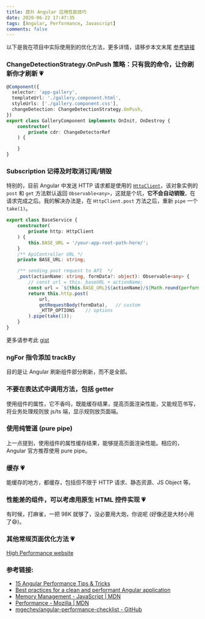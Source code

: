 ```yaml
---
title: 提升 Angular 应用性能技巧
date: 2020-06-22 17:47:35
tags: [Angular, Performance, Javascript]
comments: false
---
```


以下是我在项目中实际使用到的优化方法，更多详情，请移步本文末尾 [参考链接](#参考链接)

### ChangeDetectionStrategy.OnPush 策略：只有我的命令，让你刷新你才刷新 💗

``` Typescript
@Component({
  selector: 'app-gallery',
  templateUrl: './gallery.component.html',
  styleUrls: ['./gallery.component.css'],
  changeDetection: ChangeDetectionStrategy.OnPush,
})
export class GalleryComponent implements OnInit, OnDestroy {  
    constructor(
        private cdr: ChangeDetectorRef
    ) {

    }
}
```

### Subscription 记得及时取消订阅/销毁

特别的，目前 Angular 中发送 HTTP 请求都是使用的 [`HttpClient`](https://angular.cn/api/common/http/HttpClient)，该对象实例的 `post` 和 `get` 方法默认返回 `Observable<any>`，这就是个坑，**它不会自动销毁**，在请求完成之后。我的解决办法是，在 `HttpClient.post` 方法之后，重新 `pipe` 一个 `take(1)`。

``` Typescript
export class BaseService {
    constructor(
        private http: HttpClient
    ) {
        this.BASE_URL = '/your-app-root-path-here/';
    }
    /** ApiController URL */
    private BASE_URL: string;

    /** sending post request to API  */
    _post(actionName: string, formData?: object): Observable<any> {
        // const url = this._baseURL + actionName;
        const url = `${this.BASE_URL}${actionName}/${Math.round(performance.now())}`;
        return this.http.post(
            url,
            getRequestBody(formData),   // custom
            _HTTP_OPTIONS    // options
        ).pipe(take(1));
    }
}
```
更多请参考此 [gist](https://gitee.com/nextwave/codes/89lyrde47iqb1n0v6pc2a62)

### ngFor 指令添加 trackBy
目的是让 Angular 刷新组件部分刷新，而不是全部。

### 不要在表达式中调用方法，包括 getter

使用组件的属性，它不香吗，既能缓存结果，提高页面渲染性能，又能规范书写，将业务处理规则放 js/ts 端，显示规则放页面端。

### 使用纯管道 (pure pipe)

上一点提到，使用组件的属性缓存结果，能够提高页面渲染性能。相应的，Angular 官方推荐使用 pure pipe。

### 缓存 💗

能缓存的地方，都缓存，包括但不限于 HTTP 请求、静态资源、JS Object 等。

### 性能差的组件，可以考虑用原生 HTML 控件实现 💗

有时候，打麻雀，一把 98K 就够了，没必要用大炮，你说呢 (好像还是大材小用了😄)。

### 其他常规页面优化方法 💗

[High Performance website](https://book.douban.com/subject/2084131/)

### 参考链接:

- [15 Angular Performance Tips & Tricks](https://angular-guru.com/blog/angular-performance-tips)
- [Best practices for a clean and performant Angular application](https://www.freecodecamp.org/news/best-practices-for-a-clean-and-performant-angular-application-288e7b39eb6f/)
- [Memory Management - JavaScript | MDN](https://developer.mozilla.org/en-US/docs/Web/JavaScript/Memory_Management)
- [Performance - Mozilla | MDN](https://developer.mozilla.org/en-US/docs/Mozilla/Performance)
- [mgechev/angular-performance-checklist - GitHub](https://github.com/mgechev/angular-performance-checklist)
